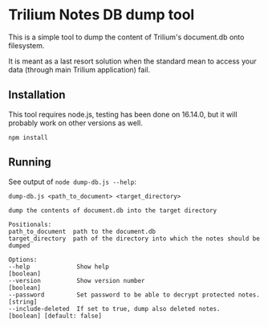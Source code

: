# Trilium Notes DB dump tool

This is a simple tool to dump the content of Trilium's document.db onto filesystem.

It is meant as a last resort solution when the standard mean to access your data (through main Trilium application) fail.

## Installation

This tool requires node.js, testing has been done on 16.14.0, but it will probably work on other versions as well.

```
npm install
```

## Running

See output of `node dump-db.js --help`:

```
dump-db.js <path_to_document> <target_directory>

dump the contents of document.db into the target directory

Positionals:
path_to_document  path to the document.db
target_directory  path of the directory into which the notes should be dumped

Options:
--help             Show help                                         [boolean]
--version          Show version number                               [boolean]
--password         Set password to be able to decrypt protected notes.[string]
--include-deleted  If set to true, dump also deleted notes.
[boolean] [default: false]
```
